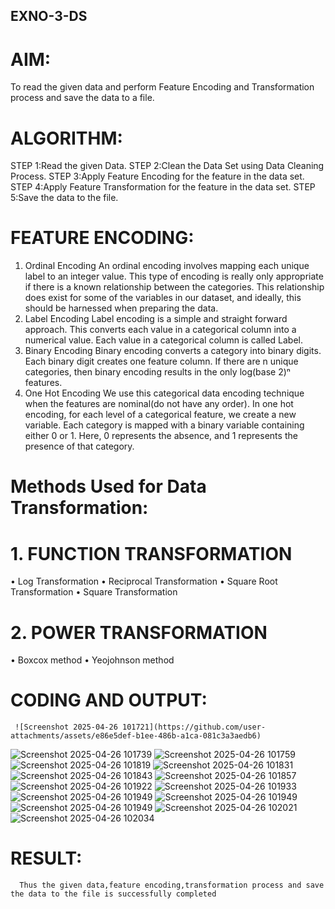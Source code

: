 ## EXNO-3-DS

# AIM:
To read the given data and perform Feature Encoding and Transformation process and save the data to a file.

# ALGORITHM:
STEP 1:Read the given Data.
STEP 2:Clean the Data Set using Data Cleaning Process.
STEP 3:Apply Feature Encoding for the feature in the data set.
STEP 4:Apply Feature Transformation for the feature in the data set.
STEP 5:Save the data to the file.

# FEATURE ENCODING:
1. Ordinal Encoding
An ordinal encoding involves mapping each unique label to an integer value. This type of encoding is really only appropriate if there is a known relationship between the categories. This relationship does exist for some of the variables in our dataset, and ideally, this should be harnessed when preparing the data.
2. Label Encoding
Label encoding is a simple and straight forward approach. This converts each value in a categorical column into a numerical value. Each value in a categorical column is called Label.
3. Binary Encoding
Binary encoding converts a category into binary digits. Each binary digit creates one feature column. If there are n unique categories, then binary encoding results in the only log(base 2)ⁿ features.
4. One Hot Encoding
We use this categorical data encoding technique when the features are nominal(do not have any order). In one hot encoding, for each level of a categorical feature, we create a new variable. Each category is mapped with a binary variable containing either 0 or 1. Here, 0 represents the absence, and 1 represents the presence of that category.

# Methods Used for Data Transformation:
  # 1. FUNCTION TRANSFORMATION
• Log Transformation
• Reciprocal Transformation
• Square Root Transformation
• Square Transformation
  # 2. POWER TRANSFORMATION
• Boxcox method
• Yeojohnson method

# CODING AND OUTPUT:
     ![Screenshot 2025-04-26 101721](https://github.com/user-attachments/assets/e86e5def-b1ee-486b-a1ca-081c3a3aedb6)
  ![Screenshot 2025-04-26 101739](https://github.com/user-attachments/assets/2c90e3f5-a247-4283-9944-0fefd526bc39)
      ![Screenshot 2025-04-26 101759](https://github.com/user-attachments/assets/d9a541f7-b5a6-44dc-ba0c-270d2237398b)
     ![Screenshot 2025-04-26 101819](https://github.com/user-attachments/assets/64bedc77-dbf8-4603-bdcd-a29dc95cd79f)
   ![Screenshot 2025-04-26 101831](https://github.com/user-attachments/assets/af5a01e3-a686-4504-9b92-0e89b3a51526)
    ![Screenshot 2025-04-26 101843](https://github.com/user-attachments/assets/f68d542e-1492-4c1c-9568-97080df3270c)
     ![Screenshot 2025-04-26 101857](https://github.com/user-attachments/assets/795cb662-e978-462b-b83e-3c2e95bc3b00)
  ![Screenshot 2025-04-26 101922](https://github.com/user-attachments/assets/afbc05b0-f397-43af-b413-47a6003982c1)
  ![Screenshot 2025-04-26 101933](https://github.com/user-attachments/assets/2450ae84-aff5-471e-8ece-79eca3cd4543)
    ![Screenshot 2025-04-26 101949](https://github.com/user-attachments/assets/6e48e366-42a4-4b7c-8a1a-78927abbe615)
  ![Screenshot 2025-04-26 101949](https://github.com/user-attachments/assets/2c8548e0-0c53-4c3b-aaa0-5a0b0be7c190)
   ![Screenshot 2025-04-26 101949](https://github.com/user-attachments/assets/91998c28-3f0d-49c4-bff3-736d9fdc7d0f)
   ![Screenshot 2025-04-26 102021](https://github.com/user-attachments/assets/9eeeca98-bb56-4cd0-8053-ced7310ae04d)
    ![Screenshot 2025-04-26 102034](https://github.com/user-attachments/assets/854d390b-919a-4038-9048-6368d53894ce)


# RESULT:
      Thus the given data,feature encoding,transformation process and save the data to the file is successfully completed

       
